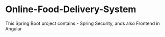 # Online-Food-Delivery-System
This Spring Boot project contains - Spring Security, ands also Frontend in Angular
